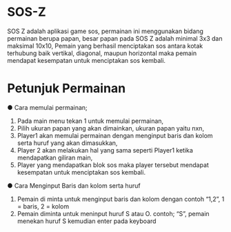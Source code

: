 # SOS-Z
SOS Z adalah aplikasi game sos, permainan ini menggunakan bidang permainan berupa papan,
besar papan pada SOS Z adalah minimal 3x3 dan maksimal 10x10, 
Pemain yang berhasil menciptakan sos antara kotak terhubung baik vertikal, diagonal, maupun horizontal maka pemain mendapat kesempatan untuk menciptakan sos kembali.

# Petunjuk Permainan

●	Cara memulai permainan;
  1. Pada main menu tekan 1 untuk memulai permainan,
  2. Pilih ukuran papan yang akan dimainkan, ukuran papan yaitu nxn,
  3. Player1 akan memulai permainan dengan menginput baris dan kolom serta huruf yang akan dimasukkan,
  4. Player 2 akan melakukan hal yang sama seperti Player1 ketika mendapatkan giliran main,
  5. Player yang mendapatkan blok sos maka player tersebut mendapat kesempatan untuk menciptakan sos kembali.

●	Cara Menginput Baris dan kolom serta huruf
  1. Pemain di minta untuk menginput baris dan kolom dengan contoh 
     “1,2”, 1 = baris,  2 = kolom
  2. Pemain diminta untuk meninput huruf S atau O. contoh;
     “S”, pemain menekan huruf S kemudian enter pada keyboard
